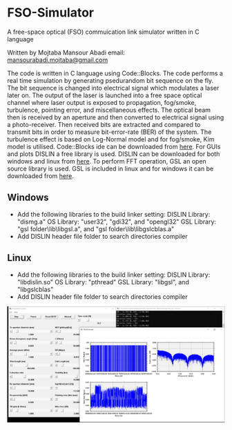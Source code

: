 # FSO-Simulator
A free-space optical (FSO) commuication link simulator written in C language

Written by Mojtaba Mansour Abadi
email: mansourabadi.mojtaba@gmail.com

The code is written in C language using Code::Blocks. The code performs a real time simulation by generating psedurandom bit sequence on the fly. The bit sequence is changed into electrical signal which modulates a laser later on. The output of the laser is launched into a free space optical channel where laser output is exposed to propagation, fog/smoke, turbulence, pointing error, and miscellaneous effects. The optical beam then is received by an aperture and then converted to electrical signal using a photo-receiver. Then received bits are extracted and compared to transmit bits in order to measure bit-error-rate (BER) of the system. The turbulence effect is based on Log-Normal model and for fog/smoke, Kim model is utilised.
Code::Blocks ide can be downloaded from [here](http://www.codeblocks.org/).
For GUIs and plots DISLIN a free library is used. DISLIN can be downloaded for both windows and linux from [here](https://www.mps.mpg.de/dislin).
To perform FFT operation, GSL an open source library is used. GSL is included in linux and for windows it can be downloaded from [here](https://www.gnu.org/software/gsl/).

## Windows
- Add the following libraries to the build linker setting:
DISLIN Library: "dismg.a"
OS Library: "user32", "gdi32", and "opengl32"
GSL Library: "gsl folder\lib\libgsl.a", and "gsl folder\lib\libgslcblas.a"
- Add DISLIN header file folder to search directories compiler

## Linux
- Add the following libraries to the build linker setting:
DISLIN Library: "libdislin.so"
OS Library: "pthread"
GSL Library: "libgsl", and "libgslcblas"
- Add DISLIN header file folder to search directories compiler

![Screenshot](Screenshot.jpg)
